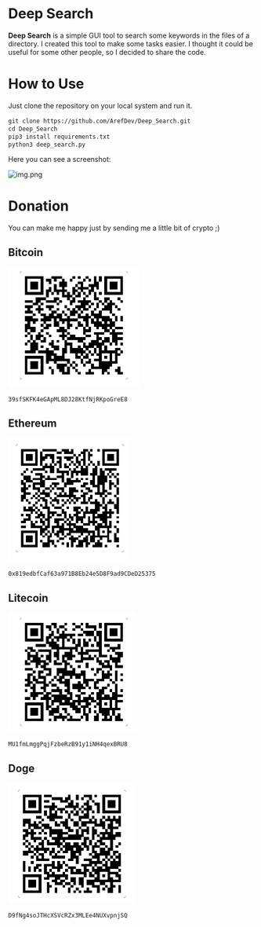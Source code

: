 # **Deep Search**
**Deep Search** is a simple GUI tool to search some keywords in the files of a directory. I created this tool to make some tasks easier. I thought it could be useful for some other people, so I decided to share the code.

# How to Use
Just clone the repository on your local system and run it.

    git clone https://github.com/ArefDev/Deep_Search.git
    cd Deep_Search
    pip3 install requirements.txt
    python3 deep_search.py

Here you can see a screenshot:

  ![img.png](https://github.com/ArefDev/Deep_Search/blob/main/res/screenshots/img.png?raw=true)
  

# **Donation** 

You can make me happy just by sending me a little bit of crypto ;)

## Bitcoin
![bitcoin.png](https://github.com/ArefDev/Rovelli/blob/main/res/shots/bitcoin.png?raw=true)

    39sfSKFK4eGApML8DJ28KtfNjRKpoGreE8

## Ethereum
![ethereum.png](https://github.com/ArefDev/Rovelli/blob/main/res/shots/ethereum.png?raw=true)

    0x819edbfCaf63a971B8Eb24e5D8F9ad9CDeD25375

## Litecoin
![litecoin.png](https://github.com/ArefDev/Rovelli/blob/main/res/shots/litecoin.png?raw=true)

    MU1fmLmggPqjFzbeRzB91y1iNH4qexBRU8


## Doge
![doge.png](https://github.com/ArefDev/Rovelli/blob/main/res/shots/doge.png?raw=true)

    D9fNg4soJTHcXSVcRZx3MLEe4NUXvpnjSQ


